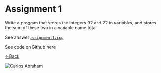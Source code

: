 # Assignment 1

Write a program that stores the integers 92 and 22 in variables, and stores the sum of these two in a variable name total.

See answer [`assignment1.cpp`](01-add-numbers/assignment1.md)

See code on Github [here](https://github.com/19cah/mdc/blob/master/cpp/Assignment%201/assignment1/assignment1.cpp)

[←Back](01-add-numbers-1.md)

![Carlos Abraham](https://img.shields.io/badge/Abraham-%4019cah-orange.svg)

